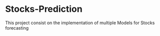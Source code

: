 # Stocks-Prediction
This project consist on the implementation of multiple Models for Stocks forecasting 
